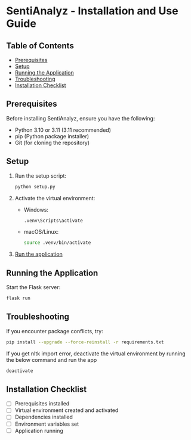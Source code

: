 # SentiAnalyz - Installation and Use Guide

## Table of Contents

- [Prerequisites](#prerequisites)
- [Setup](#Setup)
- [Running the Application](#running-the-application)
- [Troubleshooting](#troubleshooting)
- [Installation Checklist](#installation-checklist)

## Prerequisites

Before installing SentiAnalyz, ensure you have the following:

- Python 3.10 or 3.11 (3.11 recommended)
- pip (Python package installer)
- Git (for cloning the repository)

## Setup

1. Run the setup script:

   ```bash
   python setup.py
   ```
2. Activate the virtual environment:

   - Windows:
     ```bash
     .venv\Scripts\activate
     ```
   - macOS/Linux:
     ```bash
     source .venv/bin/activate
     ```
3. [Run the application](#running-the-application)

## Running the Application

Start the Flask server:

```bash
flask run
```

## Troubleshooting

If you encounter package conflicts, try:

```bash
pip install --upgrade --force-reinstall -r requirements.txt
```

If you get nltk import error, deactivate the virtual environment by running the below command and run the app

```bash
deactivate
```

## Installation Checklist

- [ ] Prerequisites installed
- [ ] Virtual environment created and activated
- [ ] Dependencies installed
- [ ] Environment variables set
- [ ] Application running
